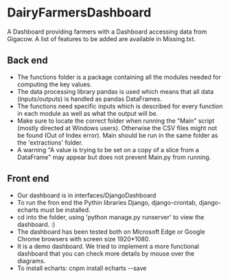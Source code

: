 # DairyFarmersDashboard
A Dashboard providing farmers with a Dashboard accessing data from Gigacow. A list of features to be added are available in Missing.txt.


## Back end
* The functions folder is a package containing all the modules needed for computing the key values.
* The data processing library pandas is used which means that all data (inputs/outputs) is handled as pandas DataFrames.
* The functions need specific inputs which is described for every function in each module as well as what the output will be.
* Make sure to locate the correct folder when running the "Main" script (mostly directed at Windows users). Otherwise the CSV files
might not be found (Out of Index error). Main should be run in the same folder as the 'extractions' folder.
* A warning "A value is trying to be set on a copy of a slice from a DataFrame" may appear but does not prevent Main.py from running.


## Front end
* Our dashboard is in interfaces/DjangoDashboard
* To run the fron end the Pythin libraries Django, django-crontab, django-echarts  must be installed.
* cd into the folder, using 'python manage.py runserver' to view the dashboard. :)
* The dashboard has been tested both on Microsoft Edge or Google Chrome browsers with screen size 1920*1080.
* It is a demo dashboard. We tried to implement a more functional dashboard that you can check more details by mouse over the diagrams.
* To install echarts: cnpm install echarts --save
